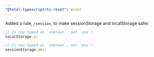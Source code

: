 ```yaml
---
"@total-typescript/ts-reset": minor
---
```


Added a rule, `/session`, to make sessionStorage and localStorage safer.

```ts
// Is now typed as `unknown`, not `any`!
localStorage.a;

// Is now typed as `unknown`, not `any`!
sessionStorage.abc;
```
